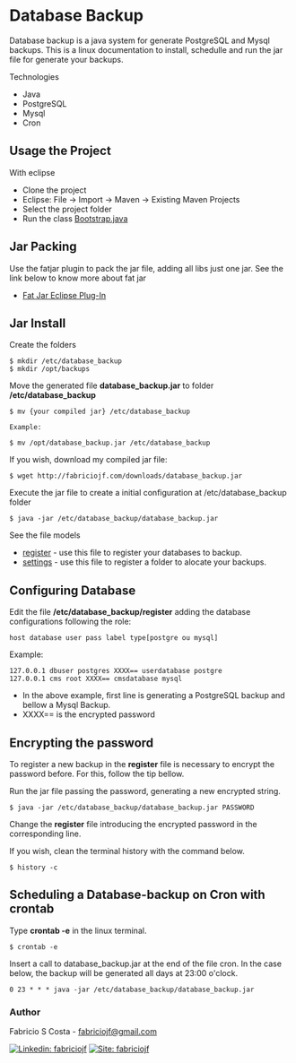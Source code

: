 # Database Backup

Database backup is a java system for generate PostgreSQL and Mysql backups. This is a linux documentation to install, schedulle and run the jar file for generate your backups.

Technologies

* Java
* PostgreSQL 
* Mysql
* Cron

## Usage the Project

With eclipse 

* Clone the project 
* Eclipse: File -> Import -> Maven -> Existing Maven Projects 
* Select the project folder
* Run the class [Bootstrap.java](https://github.com/fabriciojf/postgresql-backup/blob/master/src/main/java/com/fabriciojf/standalone/start/Bootstrap.java)

## Jar Packing

Use the fatjar plugin to  pack the jar file, adding all libs just one jar. See the link below to know more about fat jar

* [Fat Jar Eclipse Plug-In](http://fjep.sourceforge.net/)


## Jar Install 

Create the folders

```console
$ mkdir /etc/database_backup
$ mkdir /opt/backups
```

Move the generated file **database_backup.jar** to folder **/etc/database_backup**

```console
$ mv {your compiled jar} /etc/database_backup

Example: 

$ mv /opt/database_backup.jar /etc/database_backup
```

If you wish, download my compiled jar file:

```console
$ wget http://fabriciojf.com/downloads/database_backup.jar
```

Execute the jar file to create a initial configuration at /etc/database_backup folder

```console
$ java -jar /etc/database_backup/database_backup.jar 
```

See the file models

* [register](https://github.com/fabriciojf/postgresql-backup/blob/master/database_backup/register) - use this file to register your databases to backup.
* [settings](https://github.com/fabriciojf/postgresql-backup/blob/master/database_backup/settings) - use this file to register a folder to alocate your backups.

## Configuring Database

Edit the file **/etc/database_backup/register** adding the database configurations following the role:

```
host database user pass label type[postgre ou mysql]
```

Example:

```
127.0.0.1 dbuser postgres XXXX== userdatabase postgre
127.0.0.1 cms root XXXX== cmsdatabase mysql
```

* In the above example, first line is generating a PostgreSQL backup and bellow a Mysql Backup. 
* XXXX== is the encrypted password


## Encrypting the password

To register a new backup in the **register** file is necessary to encrypt the password before. For this, follow the tip bellow. 

Run the jar file passing the password, generating a new encrypted string.
 
```console
$ java -jar /etc/database_backup/database_backup.jar PASSWORD
```
Change the **register** file introducing the encrypted password in the corresponding line.

If you wish, clean the terminal history with the command below.

```console
$ history -c
```


## Scheduling a Database-backup on Cron with crontab

Type **crontab -e** in the linux terminal.

```console
$ crontab -e
```

Insert a call to database_backup.jar at the end of the file cron. In the case below, the backup will be generated all days at 23:00 o'clock.

```console
0 23 * * * java -jar /etc/database_backup/database_backup.jar
```



### Author

Fabricio S Costa - fabriciojf@gmail.com

[![Linkedin: fabriciojf](https://img.shields.io/badge/-Linkedin-blue?style=flat-square&logo=Linkedin&logoColor=white&link=https://www.linkedin.com/in/fabricioscosta/)](https://www.linkedin.com/in/fabricioscosta/)
[![Site: fabriciojf](https://img.shields.io/badge/-PersonalSite-blue?style=flat-square&logo=wordpress&logoColor=white&link=https://fabriciojf.com)](https://fabriciojf.com)
